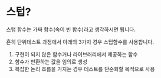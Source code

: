 # 스텁?

스텁 함수는 가짜 함수(속이 빈 함수)라고 생각하시면 됩니다.

흔히 단위테스트 과정에서 아래의 3가지 경우 스텁함수를 사용합니다.

1. 구현이 되지 않은 함수거나 라이브러리에서 제공하는 함수
2. 함수가 반환하는 값을 임의로 생성
3. 복잡한 논리 흐름을 가지는 경우 테스트를 단순화할 목적으로 사용